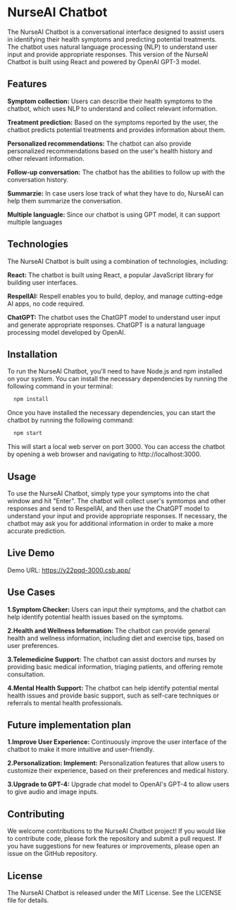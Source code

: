 # NurseAI Chatbot

The NurseAI Chatbot is a conversational interface designed to assist users in identifying their health symptoms and predicting potential treatments. The chatbot uses natural language processing (NLP) to understand user input and provide appropriate responses. This version of the NurseAI Chatbot is built using React and powered by OpenAI GPT-3 model.

## Features

**Symptom collection:** Users can describe their health symptoms to the chatbot, which uses NLP to understand and collect relevant information.

**Treatment prediction:** Based on the symptoms reported by the user, the chatbot predicts potential treatments and provides information about them.

**Personalized recommendations:** The chatbot can also provide personalized recommendations based on the user's health history and other relevant information.

**Follow-up conversation:** The chatbot has the abilities to follow up with the conversation history.

**Summarzie:** In case users lose track of what they have to do, NurseAI can help them summarize the conversation.

**Multiple languagle:** Since our chatbot is using GPT model, it can support multiple languages

## Technologies

The NurseAI Chatbot is built using a combination of technologies, including:

**React:** The chatbot is built using React, a popular JavaScript library for building user interfaces.

**RespellAI:** Respell enables you to build, deploy, and manage cutting-edge AI apps, no code required.

**ChatGPT:** The chatbot uses the ChatGPT model to understand user input and generate appropriate responses. ChatGPT is a natural language processing model developed by OpenAI.

## Installation

To run the NurseAI Chatbot, you'll need to have Node.js and npm installed on your system. You can install the necessary dependencies by running the following command in your terminal:

```bash
  npm install
```

Once you have installed the necessary dependencies, you can start the chatbot by running the following command:

```bash
  npm start
```

This will start a local web server on port 3000. You can access the chatbot by opening a web browser and navigating to http://localhost:3000.

## Usage

To use the NurseAI Chatbot, simply type your symptoms into the chat window and hit "Enter". The chatbot will collect user's symtomps and other responses and send to RespellAI, and then use the ChatGPT model to understand your input and provide appropriate responses. If necessary, the chatbot may ask you for additional information in order to make a more accurate prediction.

## Live Demo

Demo URL: https://y22pqd-3000.csb.app/

## Use Cases

**1.Symptom Checker:** Users can input their symptoms, and the chatbot can help identify potential health issues based on the symptoms. 

**2.Health and Wellness Information:** The chatbot can provide general health and wellness information, including diet and exercise tips, based on user preferences. 

**3.Telemedicine Support:** The chatbot can assist doctors and nurses by providing basic medical information, triaging patients, and offering remote consultation.

**4.Mental Health Support:** The chatbot can help identify potential mental health issues and provide basic support, such as self-care techniques or referrals to mental health professionals.

## Future implementation plan

**1.Improve User Experience:** Continuously improve the user interface of the chatbot to make it more intuitive and user-friendly.

**2.Personalization: Implement:** Personalization features that allow users to customize their experience, based on their preferences and medical history.

**3.Upgrade to GPT-4:** Upgrade chat model to OpenAI's GPT-4 to allow users to give audio and image inputs.

## Contributing

We welcome contributions to the NurseAI Chatbot project! If you would like to contribute code, please fork the repository and submit a pull request. If you have suggestions for new features or improvements, please open an issue on the GitHub repository.

## License

The NurseAI Chatbot is released under the MIT License. See the LICENSE file for details.
